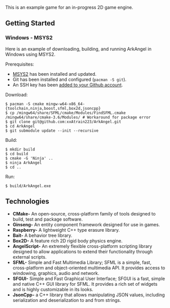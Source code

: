 This is an example game for an in-progress 2D game engine.

Getting Started
---------------

### Windows - MSYS2

Here is an example of downloading, building, and running ArkAngel in Windows using MSYS2.

Prerequisites:

- [MSYS2](http://msys2.github.io/) has been installed and updated.
- Git has been installed and configured (`pacman -S git`).
- An SSH key has been [added to your Github account](https://help.github.com/articles/generating-an-ssh-key/).

Download:

```
$ pacman -S cmake mingw-w64-x86_64-{toolchain,ninja,boost,sfml,box2d,jsoncpp}
$ cp /mingw64/share/SFML/cmake/Modules/FindSFML.cmake /mingw64/share/cmake-3.6/Modules/ # Workaround for package error
$ git clone git@github.com:xxAtrain223/ArkAngel.git
$ cd ArkAngel
$ git submodule update --init --recursive
```

Build:

```
$ mkdir build
$ cd build
$ cmake -G 'Ninja' ..
$ ninja ArkAngel
$ cd ..
```

Run:

```
$ build/ArkAngel.exe
```

Technologies
------------

* **CMake-** An open-source, cross-platform family of tools designed to build, test and package software.
* **Ginseng-** An entity component framework designed for use in games.
* **Raspberry-** A lightweight C++ type erasure library.
* **Bait-** A behavior tree library.
* **Box2D-** A feature rich 2D rigid body physics engine.
* **AngelScript-** An extremely flexible cross-platform scripting library designed to allow applications to extend their functionality through external scripts.
* **SFML-** Simple and Fast Multimedia Library; SFML is a simple, fast, cross-platform and object-oriented multimedia API. It provides access to windowing, graphics, audio and network.
* **SFGUI-** Simple and Fast Graphical User Interface; SFGUI is a fast, simple and native C++ GUI library for SFML. It provides a rich set of widgets and is highly customizable in its looks.
* **JsonCpp-** a C++ library that allows manipulating JSON values, including serialization and deserialization to and from strings.
